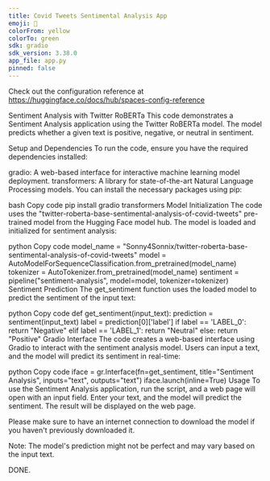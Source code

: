 ```yaml
---
title: Covid Tweets Sentimental Analysis App
emoji: 🐠
colorFrom: yellow
colorTo: green
sdk: gradio
sdk_version: 3.38.0
app_file: app.py
pinned: false
---
```


Check out the configuration reference at https://huggingface.co/docs/hub/spaces-config-reference

Sentiment Analysis with Twitter RoBERTa
This code demonstrates a Sentiment Analysis application using the Twitter RoBERTa model. The model predicts whether a given text is positive, negative, or neutral in sentiment.

Setup and Dependencies
To run the code, ensure you have the required dependencies installed:

gradio: A web-based interface for interactive machine learning model deployment.
transformers: A library for state-of-the-art Natural Language Processing models.
You can install the necessary packages using pip:

bash
Copy code
pip install gradio transformers
Model Initialization
The code uses the "twitter-roberta-base-sentimental-analysis-of-covid-tweets" pre-trained model from the Hugging Face model hub. The model is loaded and initialized for sentiment analysis:

python
Copy code
model_name = "Sonny4Sonnix/twitter-roberta-base-sentimental-analysis-of-covid-tweets"
model = AutoModelForSequenceClassification.from_pretrained(model_name)
tokenizer = AutoTokenizer.from_pretrained(model_name)
sentiment = pipeline("sentiment-analysis", model=model, tokenizer=tokenizer)
Sentiment Prediction
The get_sentiment function uses the loaded model to predict the sentiment of the input text:

python
Copy code
def get_sentiment(input_text):
    prediction = sentiment(input_text)
    label = prediction[0]['label']
    if label == 'LABEL_0':
        return "Negative"
    elif label == 'LABEL_1':
        return "Neutral"
    else:
        return "Positive"
Gradio Interface
The code creates a web-based interface using Gradio to interact with the sentiment analysis model. Users can input a text, and the model will predict its sentiment in real-time:

python
Copy code
iface = gr.Interface(fn=get_sentiment, title="Sentiment Analysis", inputs="text", outputs="text")
iface.launch(inline=True)
Usage
To use the Sentiment Analysis application, run the script, and a web page will open with an input field. Enter your text, and the model will predict the sentiment. The result will be displayed on the web page.

Please make sure to have an internet connection to download the model if you haven't previously downloaded it.

Note: The model's prediction might not be perfect and may vary based on the input text.

DONE.
